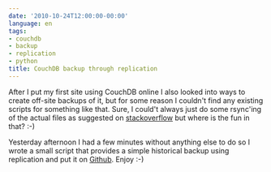 ```yaml
---
date: '2010-10-24T12:00:00-00:00'
language: en
tags:
- couchdb
- backup
- replication
- python
title: CouchDB backup through replication
---
```



After I put my first site using CouchDB online I also looked into ways to
create off-site backups of it, but for some reason I couldn't find any existing
scripts for something like that. Sure, I could't always just do some rsync'ing
of the actual files as suggested on
[stackoverflow](http://stackoverflow.com/questions/121599/couchdb-backups-and-cloneing-the-database)
but where is the fun in that? :-)

Yesterday afternoon I had a few minutes without anything else to do so I wrote
a small script that provides a simple historical backup using replication and
put it on [Github](http://gist.github.com/642146). Enjoy :-)

<script src="http://gist.github.com/642146.js"> </script>
